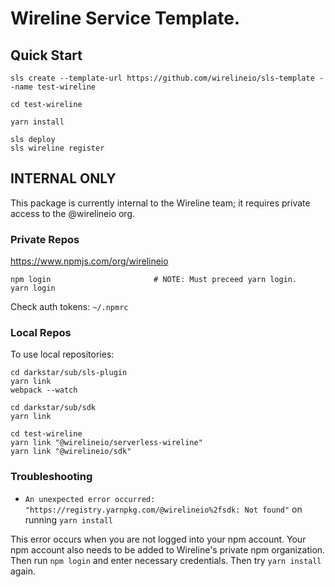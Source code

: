 # Wireline Service Template.


## Quick Start

~~~~
sls create --template-url https://github.com/wirelineio/sls-template --name test-wireline

cd test-wireline

yarn install

sls deploy
sls wireline register
~~~~


## INTERNAL ONLY

This package is currently internal to the Wireline team; it requires private access to the @wirelineio org.


### Private Repos

https://www.npmjs.com/org/wirelineio

~~~~
npm login                       # NOTE: Must preceed yarn login.
yarn login
~~~~

Check auth tokens: `~/.npmrc`


### Local Repos

To use local repositories:

~~~~
cd darkstar/sub/sls-plugin
yarn link
webpack --watch

cd darkstar/sub/sdk
yarn link

cd test-wireline
yarn link "@wirelineio/serverless-wireline"
yarn link "@wirelineio/sdk"
~~~~


### Troubleshooting

- `An unexpected error occurred: "https://registry.yarnpkg.com/@wirelineio%2fsdk: Not found"` on running `yarn install`

This error occurs when you are not logged into your npm account. Your npm account also needs to be added to Wireline's private npm organization. Then run `npm login` and enter necessary credentials. Then try `yarn install` again.
